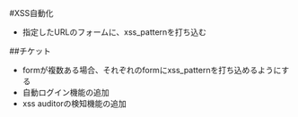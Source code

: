 #XSS自動化
- 指定したURLのフォームに、xss_patternを打ち込む

##チケット
- formが複数ある場合、それぞれのformにxss_patternを打ち込めるようにする
- 自動ログイン機能の追加
- xss auditorの検知機能の追加
